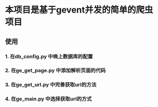 #   本项目是基于gevent并发的简单的爬虫项目

##   使用

### 1. 在db_config.py 中晚上数据库的配置
### 2. 在ge\_get_page.py 中添加解析页面的代码
### 3. 在ge\_get_url.py 中完善获取url的方法
### 4. 在ge\_main.py 中选择获取url的方式
